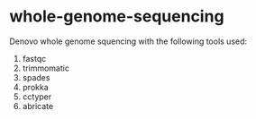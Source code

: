 # whole-genome-sequencing
Denovo whole genome squencing with the following tools used:
1. fastqc
2. trimmomatic
3. spades
4. prokka
5. cctyper
6. abricate
   
